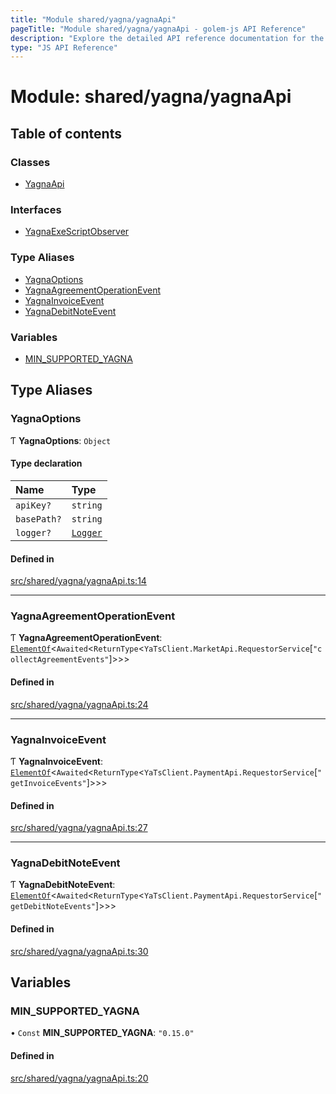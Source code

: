 ```yaml
---
title: "Module shared/yagna/yagnaApi"
pageTitle: "Module shared/yagna/yagnaApi - golem-js API Reference"
description: "Explore the detailed API reference documentation for the Module shared/yagna/yagnaApi within the golem-js SDK for the Golem Network."
type: "JS API Reference"
---
```

# Module: shared/yagna/yagnaApi

## Table of contents

### Classes

- [YagnaApi](../classes/shared_yagna_yagnaApi.YagnaApi)

### Interfaces

- [YagnaExeScriptObserver](../interfaces/shared_yagna_yagnaApi.YagnaExeScriptObserver)

### Type Aliases

- [YagnaOptions](shared_yagna_yagnaApi#yagnaoptions)
- [YagnaAgreementOperationEvent](shared_yagna_yagnaApi#yagnaagreementoperationevent)
- [YagnaInvoiceEvent](shared_yagna_yagnaApi#yagnainvoiceevent)
- [YagnaDebitNoteEvent](shared_yagna_yagnaApi#yagnadebitnoteevent)

### Variables

- [MIN\_SUPPORTED\_YAGNA](shared_yagna_yagnaApi#min_supported_yagna)

## Type Aliases

### YagnaOptions

Ƭ **YagnaOptions**: `Object`

#### Type declaration

| Name | Type |
| :------ | :------ |
| `apiKey?` | `string` |
| `basePath?` | `string` |
| `logger?` | [`Logger`](../interfaces/shared_utils_logger_logger.Logger) |

#### Defined in

[src/shared/yagna/yagnaApi.ts:14](https://github.com/golemfactory/golem-js/blob/570126bc/src/shared/yagna/yagnaApi.ts#L14)

___

### YagnaAgreementOperationEvent

Ƭ **YagnaAgreementOperationEvent**: [`ElementOf`](shared_utils_types#elementof)\<`Awaited`\<`ReturnType`\<`YaTsClient.MarketApi.RequestorService`[``"collectAgreementEvents"``]\>\>\>

#### Defined in

[src/shared/yagna/yagnaApi.ts:24](https://github.com/golemfactory/golem-js/blob/570126bc/src/shared/yagna/yagnaApi.ts#L24)

___

### YagnaInvoiceEvent

Ƭ **YagnaInvoiceEvent**: [`ElementOf`](shared_utils_types#elementof)\<`Awaited`\<`ReturnType`\<`YaTsClient.PaymentApi.RequestorService`[``"getInvoiceEvents"``]\>\>\>

#### Defined in

[src/shared/yagna/yagnaApi.ts:27](https://github.com/golemfactory/golem-js/blob/570126bc/src/shared/yagna/yagnaApi.ts#L27)

___

### YagnaDebitNoteEvent

Ƭ **YagnaDebitNoteEvent**: [`ElementOf`](shared_utils_types#elementof)\<`Awaited`\<`ReturnType`\<`YaTsClient.PaymentApi.RequestorService`[``"getDebitNoteEvents"``]\>\>\>

#### Defined in

[src/shared/yagna/yagnaApi.ts:30](https://github.com/golemfactory/golem-js/blob/570126bc/src/shared/yagna/yagnaApi.ts#L30)

## Variables

### MIN\_SUPPORTED\_YAGNA

• `Const` **MIN\_SUPPORTED\_YAGNA**: ``"0.15.0"``

#### Defined in

[src/shared/yagna/yagnaApi.ts:20](https://github.com/golemfactory/golem-js/blob/570126bc/src/shared/yagna/yagnaApi.ts#L20)
